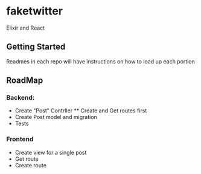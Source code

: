 # faketwitter
Elixir and React

## Getting Started
Readmes in each repo will have instructions on how to load up each portion 

## RoadMap
### Backend:

* Create "Post" Contrller
** Create and Get routes first
* Create Post model and migration
* Tests

### Frontend
* Create view for a single post
* Get route
* Create route

